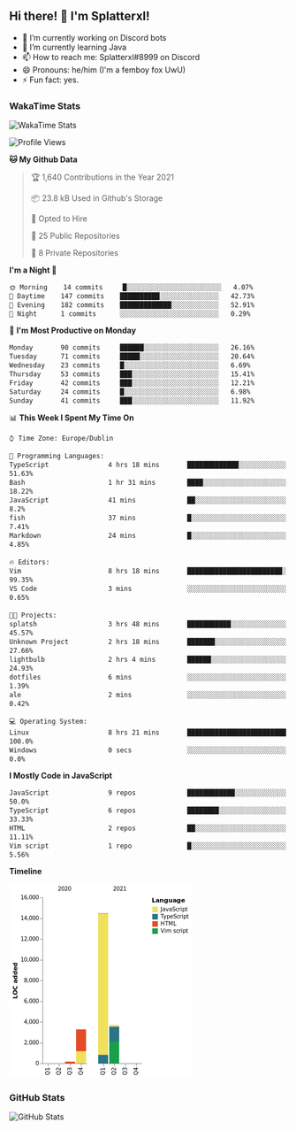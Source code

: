 ## Hi there! 👋 I'm Splatterxl!

- 🔭 I’m currently working on Discord bots
- 🌱 I’m currently learning Java
- 📫 How to reach me: Splatterxl#8999 on Discord
- 😄 Pronouns: he/him (I'm a femboy fox UwU)
- ⚡ Fun fact: yes.

### WakaTime Stats
![WakaTime Stats](https://wakatime.com/share/@Splatterxl/3171b454-6d7f-4cf9-91d7-768613f3b8c2.svg)
<!--START_SECTION:waka-->
![Profile Views](http://img.shields.io/badge/Profile%20Views-19-blue)

**🐱 My Github Data** 

> 🏆 1,640 Contributions in the Year 2021
 > 
> 📦 23.8 kB Used in Github's Storage 
 > 
> 💼 Opted to Hire
 > 
> 📜 25 Public Repositories 
 > 
> 🔑 8 Private Repositories  
 > 
**I'm a Night 🦉** 

```text
🌞 Morning    14 commits     █░░░░░░░░░░░░░░░░░░░░░░░░   4.07% 
🌆 Daytime    147 commits    ██████████░░░░░░░░░░░░░░░   42.73% 
🌃 Evening    182 commits    █████████████░░░░░░░░░░░░   52.91% 
🌙 Night      1 commits      ░░░░░░░░░░░░░░░░░░░░░░░░░   0.29%

```
📅 **I'm Most Productive on Monday** 

```text
Monday       90 commits     ██████░░░░░░░░░░░░░░░░░░░   26.16% 
Tuesday      71 commits     █████░░░░░░░░░░░░░░░░░░░░   20.64% 
Wednesday    23 commits     █░░░░░░░░░░░░░░░░░░░░░░░░   6.69% 
Thursday     53 commits     ███░░░░░░░░░░░░░░░░░░░░░░   15.41% 
Friday       42 commits     ███░░░░░░░░░░░░░░░░░░░░░░   12.21% 
Saturday     24 commits     █░░░░░░░░░░░░░░░░░░░░░░░░   6.98% 
Sunday       41 commits     ███░░░░░░░░░░░░░░░░░░░░░░   11.92%

```


📊 **This Week I Spent My Time On** 

```text
⌚︎ Time Zone: Europe/Dublin

💬 Programming Languages: 
TypeScript               4 hrs 18 mins       █████████████░░░░░░░░░░░░   51.63% 
Bash                     1 hr 31 mins        ████░░░░░░░░░░░░░░░░░░░░░   18.22% 
JavaScript               41 mins             ██░░░░░░░░░░░░░░░░░░░░░░░   8.2% 
fish                     37 mins             █░░░░░░░░░░░░░░░░░░░░░░░░   7.41% 
Markdown                 24 mins             █░░░░░░░░░░░░░░░░░░░░░░░░   4.85%

🔥 Editors: 
Vim                      8 hrs 18 mins       ████████████████████████░   99.35% 
VS Code                  3 mins              ░░░░░░░░░░░░░░░░░░░░░░░░░   0.65%

🐱‍💻 Projects: 
splatsh                  3 hrs 48 mins       ███████████░░░░░░░░░░░░░░   45.57% 
Unknown Project          2 hrs 18 mins       ███████░░░░░░░░░░░░░░░░░░   27.66% 
lightbulb                2 hrs 4 mins        ██████░░░░░░░░░░░░░░░░░░░   24.93% 
dotfiles                 6 mins              ░░░░░░░░░░░░░░░░░░░░░░░░░   1.39% 
ale                      2 mins              ░░░░░░░░░░░░░░░░░░░░░░░░░   0.42%

💻 Operating System: 
Linux                    8 hrs 21 mins       █████████████████████████   100.0% 
Windows                  0 secs              ░░░░░░░░░░░░░░░░░░░░░░░░░   0.0%

```

**I Mostly Code in JavaScript** 

```text
JavaScript               9 repos             ████████████░░░░░░░░░░░░░   50.0% 
TypeScript               6 repos             ████████░░░░░░░░░░░░░░░░░   33.33% 
HTML                     2 repos             ██░░░░░░░░░░░░░░░░░░░░░░░   11.11% 
Vim script               1 repo              █░░░░░░░░░░░░░░░░░░░░░░░░   5.56%

```


**Timeline**

![Chart not found](https://raw.githubusercontent.com/nearlySplat/nearlySplat/master/charts/bar_graph.png) 


<!--END_SECTION:waka-->


### GitHub Stats
![GitHub Stats](https://github-readme-stats.vercel.app/api?username=nearlySplat&count_private=true&show_icons=true&theme=dark)
